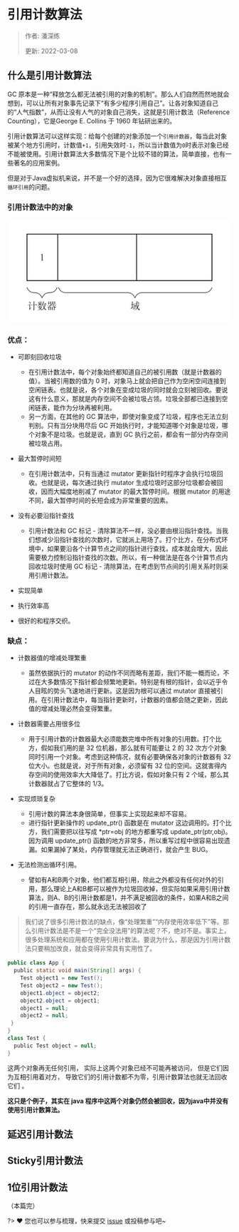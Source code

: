 # 引用计数算法

> 作者: 潘深练
>
> 更新: 2022-03-08

## 什么是引用计数算法

GC 原本是一种“释放怎么都无法被引用的对象的机制”。那么人们自然而然地就会想到，可以让所有对象事先记录下“有多少程序引用自己”。让各对象知道自己的“人气指数”，从而让没有人气的对象自己消失，这就是引用计数法（Reference Counting），它是George E. Collins 于 1960 年钻研出来的。

引用计数算法可以这样实现：给每个创建的对象添加一个`引用计数器`，每当此对象被某个地方引用时，计数值`+1`，引用失效时`-1`，所以当计数值为`0`时表示对象已经不能被使用。引用计数算法大多数情况下是个比较不错的算法，简单直接，也有一些著名的应用案例。

但是对于Java虚拟机来说，并不是一个好的选择，因为它很难解决对象直接相互`循环引用`的问题。

### 引用计数法中的对象

![03-reference-counting-001](../_media/image/03-reference-counting/03-reference-counting-001.png)

### 优点：

- 可即刻回收垃圾
    - 在引用计数法中，每个对象始终都知道自己的被引用数（就是计数器的值）。当被引用数的值为 0 时，对象马上就会把自己作为空闲空间连接到空闲链表。也就是说，各个对象在变成垃圾的同时就会立刻被回收。要说这有什么意义，那就是内存空间不会被垃圾占领。垃圾全部都已连接到空闲链表，能作为分块再被利用。
    - 另一方面，在其他的 GC 算法中，即使对象变成了垃圾，程序也无法立刻判别。只有当分块用尽后 GC 开始执行时，才能知道哪个对象是垃圾，哪个对象不是垃圾。也就是说，直到 GC 执行之前，都会有一部分内存空间被垃圾占用。

- 最大暂停时间短
    - 在引用计数法中，只有当通过 mutator 更新指针时程序才会执行垃圾回收。也就是说，每次通过执行 mutator 生成垃圾时这部分垃圾都会被回收，因而大幅度地削减了 mutator 的最大暂停时间。根据 mutator 的用途不同，最大暂停时间的长短会成为非常重要的因素。

- 没有必要沿指针查找
    - 引用计数法和 GC 标记 - 清除算法不一样，没必要由根沿指针查找。当我们想减少沿指针查找的次数时，它就派上用场了。打个比方，在分布式环境中，如果要沿各个计算节点之间的指针进行查找，成本就会增大，因此需要极力控制沿指针查找的次数。所以，有一种做法是在各个计算节点内回收垃圾时使用 GC 标记 - 清除算法，在考虑到节点间的引用关系时则采用引用计数法。

- 实现简单
- 执行效率高
- 很好的和程序交织。

### 缺点：

- 计数器值的增减处理繁重
    - 虽然依据执行的 mutator 的动作不同而略有差距，我们不能一概而论，不过在大多数情况下指针都会频繁地更新。特别是有根的指针，会以近乎令人目眩的势头飞速地进行更新。这是因为根可以通过 mutator 直接被引用。在引用计数法中，每当指针更新时，计数器的值都会随之更新，因此值的增减处理必然会变得繁重。

- 计数器需要占用很多位
    - 用于引用计数的计数器最大必须能数完堆中所有对象的引用数。打个比方，假如我们用的是 32 位机器，那么就有可能要让 2 的 32 次方个对象同时引用一个对象。考虑到这种情况，就有必要确保各对象的计数器有 32 位大小。也就是说，对于所有对象，必须留有 32 位的空间。这就害得内存空间的使用效率大大降低了。打比方说，假如对象只有 2 个域，那么其计数器就占了它整体的 1/3。

- 实现烦琐复杂
    - 引用计数的算法本身很简单，但事实上实现起来却不容易。
    - 进行指针更新操作的 update_ptr() 函数是在 mutator 这边调用的。打个比方，我们需要把以往写成 *ptr=obj 的地方都重写成 update_ptr(ptr,obj)。因为调用 update_ptr() 函数的地方非常多，所以重写过程中很容易出现遗漏。如果漏掉了某处，内存管理就无法正确进行，就会产生 BUG。

- 无法检测出循环引用。
    - 譬如有A和B两个对象，他们都互相引用，除此之外都没有任何对外的引用，那么理论上A和B都可以被作为垃圾回收掉，但实际如果采用引用计数算法，则A、B的引用计数都是1，并不满足被回收的条件，如果A和B之间的引用一直存在，那么就永远无法被回收了

> 我们说了很多引用计数法的缺点，像“处理繁重”“内存使用效率低下”等。那么引用计数法是不是一个“完全没法用”的算法呢？不，绝对不是。事实上，很多处理系统和应用都在使用引用计数法。要说为什么，那是因为引用计数法只要稍加改良，就会变得非常具有实用性了。


```java
public class App {
  public static void main(String[] args) {
    Test object1 = new Test();
    Test object2 = new Test();
    object1.object = object2;
    object2.object = object1;
    object1 = null;
    object2 = null;
 }
}
class Test {
  public Test object = null;
}
```

这两个对象再无任何引用， 实际上这两个对象已经不可能再被访问， 但是它们因为互相引用着对方， 导致它们的引用计数都不为零，引用计数算法也就无法回收它们 。

**这只是个例子，其实在 java 程序中这两个对象仍然会被回收，因为java中并没有使用引用计数算法。**

## 延迟引用计数法
## Sticky引用计数法
## 1位引用计数法

（本篇完）

?> ❤️ 您也可以参与梳理，快来提交 [issue](https://github.com/senlypan/jvm-docs/issues) 或投稿参与吧~